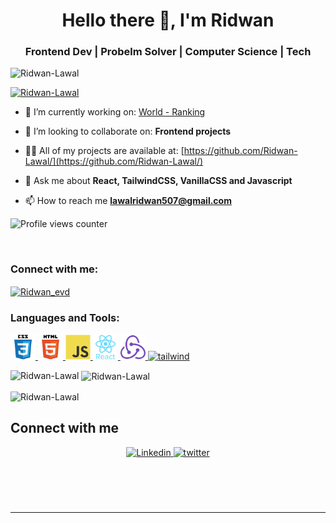 
<h1 align="center">Hello there 👋, I'm Ridwan</h1>
<h3 align="center">Frontend Dev | Probelm Solver | Computer Science | Tech</h3>


<p align="left"> <img src="https://komarev.com/ghpvc/?username=Ridwan-Lawal&label=Profile%20views&color=0e75b6&style=flat" alt="Ridwan-Lawal" /> </p>

<p align="left"> <a href="https://github.com/ryo-ma/github-profile-trophy"><img src="https://github-profile-trophy.vercel.app/?username="Ridwan-Lawal" alt="Ridwan-Lawal" /></a> </p>


- 🔭 I’m currently working on: [World - Ranking](https://world-ranking-one.vercel.app/)

- 👯 I’m looking to collaborate on: **Frontend projects**

- 👨‍💻 All of my projects are available at: [https://github.com/Ridwan-Lawal/](https://github.com/Ridwan-Lawal/)

- 💬 Ask me about **React, TailwindCSS, VanillaCSS and Javascript**

- 📫 How to reach me **lawalridwan507@gmail.com**
  

![Profile views counter](https://komarev.com/ghpvc/?username=Ridwan-Lawal&&style=flat-square)  
  

<br/>  



<h3 align="left">Connect with me:</h3>
<p align="left">

<a href="https://twitter.com/Ridwan_evd" target="blank"><img align="center" src="https://raw.githubusercontent.com/rahuldkjain/github-profile-readme-generator/master/src/images/icons/Social/twitter.svg" alt="Ridwan_evd" height="30" width="40" /></a>
</p>

<h3 align="left">Languages and Tools:</h3>
<p align="left"> <a href="https://www.w3schools.com/css/" target="_blank" rel="noreferrer"> <img src="https://raw.githubusercontent.com/devicons/devicon/master/icons/css3/css3-original-wordmark.svg" alt="css3" width="40" height="40"/> </a>  <a href="https://www.w3.org/html/" target="_blank" rel="noreferrer"> <img src="https://raw.githubusercontent.com/devicons/devicon/master/icons/html5/html5-original-wordmark.svg" alt="html5" width="40" height="40"/> </a> <a href="https://developer.mozilla.org/en-US/docs/Web/JavaScript" target="_blank" rel="noreferrer"> <img src="https://raw.githubusercontent.com/devicons/devicon/master/icons/javascript/javascript-original.svg" alt="javascript" width="40" height="40"/> </a>   <a href="https://reactjs.org/" target="_blank" rel="noreferrer"> <img src="https://raw.githubusercontent.com/devicons/devicon/master/icons/react/react-original-wordmark.svg" alt="react" width="40" height="40"/> </a> <a href="https://redux.js.org" target="_blank" rel="noreferrer"> <img src="https://raw.githubusercontent.com/devicons/devicon/master/icons/redux/redux-original.svg" alt="redux" width="40" height="40"/> </a> <a href="https://tailwindcss.com/" target="_blank" rel="noreferrer"> <img src="https://www.vectorlogo.zone/logos/tailwindcss/tailwindcss-icon.svg" alt="tailwind" width="40" height="40"/> </a> </p>

<p><img align="left" src="https://github-readme-stats.vercel.app/api/top-langs?username=Ridwan-Lawal&show_icons=true&locale=en&layout=compact" alt="Ridwan-Lawal" /></p>

<p>&nbsp;<img align="center" src="https://github-readme-stats.vercel.app/api?username=Ridwan-Lawal&show_icons=true&locale=en" alt="Ridwan-Lawal" /></p>

<p><img align="center" src="https://github-readme-streak-stats.herokuapp.com/?user=Ridwan-Lawal&" alt="Ridwan-Lawal" /></p>

## Connect with me  
<div align="center">
<a href="https://www.linkedin.com/in/ridwan-lawal-162284257/" target="_blank">
<img src=https://img.shields.io/badge/github-%2324292e.svg?&style=for-the-badge&logo=linkedin&logoColor=white alt=Linkedin style="margin-bottom: 5px;" />
</a>
<a href="https://twitter.com/Ridwan_evd" target="_blank">
<img src=https://img.shields.io/badge/twitter-%2300acee.svg?&style=for-the-badge&logo=twitter&logoColor=white alt=twitter style="margin-bottom: 5px;" />
</a>  
</div>  
  



  

<br/>  

  

<br/>  

  

<br/>  


<br />

----

